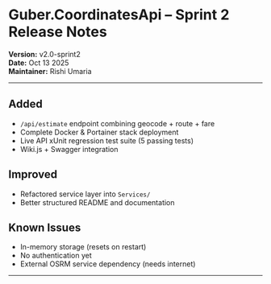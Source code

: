 # Guber.CoordinatesApi – Sprint 2 Release Notes

**Version:** v2.0-sprint2  
**Date:** Oct 13 2025  
**Maintainer:** Rishi Umaria  

---

## Added
- `/api/estimate` endpoint combining geocode + route + fare  
- Complete Docker & Portainer stack deployment  
- Live API xUnit regression test suite (5 passing tests)  
- Wiki.js + Swagger integration  

## Improved
- Refactored service layer into `Services/`  
- Better structured README and documentation  

## Known Issues
- In-memory storage (resets on restart)  
- No authentication yet  
- External OSRM service dependency (needs internet)  

---
